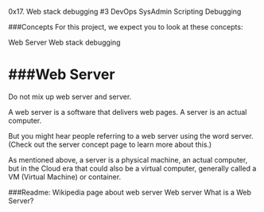 0x17. Web stack debugging #3
DevOps
SysAdmin
Scripting
Debugging

###Concepts
For this project, we expect you to look at these concepts:

Web Server
Web stack debugging

###Web Server
=============

Do not mix up web server and server.

A web server is a software that delivers web pages. A server is an actual computer.

But you might hear people referring to a web server using the word server. (Check out the server concept page to learn more about this.)

As mentioned above, a server is a physical machine, an actual computer, but in the Cloud era that could also be a virtual computer, generally called a VM (Virtual Machine) or container.

###Readme:
Wikipedia page about web server
Web server
What is a Web Server?
